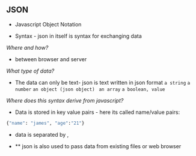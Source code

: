 ## JSON
- Javascript Object Notation

- Syntax - json in itself is syntax for exchanging data 

_Where and how?_

- between browser and server

_What type of data?_

- The data can only be text- json is text written in json format 
`a string`
`a number` 
`an object (json object)`
` an array`
`a boolean, value`

_Where does this syntax derive from javascript?_
- Data is stored in key value pairs - here its called name/value pairs:

```python
{"name": "james", "age":"21"}
```
- data is separated by , 

- ** json is also used to pass data from existing files or web browser

 
 